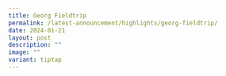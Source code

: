 ```yaml
---
title: Georg Fieldtrip
permalink: /latest-announcement/highlights/georg-fieldtrip/
date: 2024-01-21
layout: post
description: ""
image: ""
variant: tiptap
---
```

